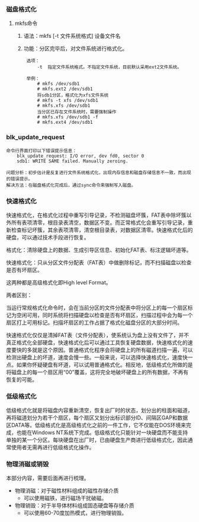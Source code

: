 ### 磁盘格式化 ###
1. mkfs命令
	1. 语法：mkfs [-t 文件系统格式] 设备文件名
	2. 功能：分区完毕后，对文件系统进行格式化。

			选项：
				-t	指定文件系统格式。不指定文件系统，目前默认采用ext2文件系统。
			
			举例：
				# mkfs /dev/sdb1
				# mkfs.ext2 /dev/sdb1
				将sdb1分区，格式化为xfs文件系统
				# mkfs -t xfs /dev/sdb1
				# mkfs.xfs /dev/sdb1
				当分区已存在文件系统时，需要强制操作
				# mkfs.xfs /dev/sdb1 -f
				# mkfs.ext4 /dev/sdb1


### blk_update_request ###
	命令行界面打印以下错误提示信息：
		blk_update_request: I/O error, dev fd0, sector 0
		sdb1: WRITE SAME failed. Manually zeroing.
	
	问题分析：初步估计是反复进行文件系统格式化，出现内存信息和磁盘存储信息不一致，而出现的错误提示。
	解决方法：在磁盘格式化完成后，通过sync命令来强制写入磁盘。

### 快速格式化 ###

快速格式化，在格式化过程中重写引导记录，不检测磁盘坏簇，FAT表中除坏簇以外所有表项清零，根目录表清空，数据区不变。而正常格式化会重写引导记录，重新检查标记坏簇，其余表项清零，清空根目录表，对数据区清零。快速格式化后的硬盘，可以通过技术手段进行恢复。

格式化：清除硬盘上的数据、生成引导区信息、初始化FAT表、标注逻辑坏道等。

快速格式化：只从分区文件分配表（FAT表）中做删除标记，而不扫描磁盘以检查是否有坏扇区。

这两种都是高级格式化即High level Format。

两者区别：

当运行常规格式化命令时，会在当前分区的文件分配表中将分区上的每一个扇区标记为空闲可用，同时系统将扫描硬盘以检查是否有坏扇区，扫描过程中会为每一个扇区打上可用标记。扫描坏扇区的工作占据了格式化磁盘分区的大部分时间。

快速格式化仅仅是清掉FAT表（文件分配表），使系统认为盘上没有文件了，并不真正格式化全部硬盘，快速格式化后可以通过工具恢复硬盘数据，快速格式化的速度要快的多就是这个原因。普通格式化程序会将硬盘上的所有磁道扫描一遍，可以检测出硬盘上的坏道，速度会慢一些。一般来说，可以选择快速格式化，速度快一点。如果你怀疑硬盘有坏道，可以试用普通格式化。相反地，低级格式化所做的是将磁盘上的每一个扇区用“00”覆盖，这将完全地破坏硬盘上的所有数据，不再有恢复的可能。

### 低级格式化 ###

低级格式化就是将磁盘内容重新清空，恢复出厂时的状态，划分出的柱面和磁道，再将磁道划分为若干个扇区，每个扇区又划分出标识部分ID、间隔区GAP和数据区DATA等。低级格式化是高级格式化之前的一件工作，它不仅能在DOS环境来完成，也能在Windows NT系统下完成。低级格式化只能针对一块硬盘而不能支持单独的某一个分区。每块硬盘在出厂时，已由硬盘生产商进行低级格式化，因此通常使用者无需再进行低级格式化操作。

### 物理消磁或销毁 ###
本部分内容，需要后面再进行梳理。

- 物理消磁：对于磁性材料组成的磁性存储介质
	- 可以使用磁铁，进行磁场干扰破磁。
- 物理销毁：对于半导体材料组成固态硬盘等存储介质
	- 可以使用60-70度加热模式，进行物理销毁。